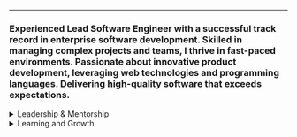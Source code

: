 
---

### Experienced Lead Software Engineer with a successful track record in enterprise software development. Skilled in managing complex projects and teams, I thrive in fast-paced environments. Passionate about innovative product development, leveraging web technologies and programming languages. Delivering high-quality software that exceeds expectations.

<details>
  <summary>Leadership & Mentorship</summary>

  ---

  __Team Leadership:__ Successfully led cross-functional teams, ensuring seamless collaboration and achieving project goals. Strong leadership skills for effective guidance, task delegation, and inspiring team members.

  __Mentorship:__ Dedicated to nurturing talent and supporting growth within teams. Helped junior developers enhance skills, build confidence, and achieve milestones. Create a supportive and inclusive environment for team members to reach their potential.

  __Knowledge Sharing:__ Promote active knowledge sharing through workshops, code reviews, and open communication. Foster a culture of continuous learning and improvement.

  __Problem Solving:__ Analyze complex problems and develop effective solutions. Encourage critical and creative thinking through collaborative problem-solving sessions.

  __Communication:__ Excel in clear and concise communication, aligning team members, stakeholders, and clients throughout the project lifecycle. Build strong relationships and convey technical concepts to non-technical stakeholders effectively.

  ---

</details>

<details>
  <summary>Learning and Growth</summary>

  ---
  
  __Passion for Learning:__ I possess an unwavering passion for learning and staying abreast of the latest advancements in the industry. Actively seek out new technologies, trends, and best practices to enhance my skills and broaden my knowledge base.

  __Professional Development:__ Committed to personal and professional growth, I regularly engage in workshops, conferences, and online courses to expand my expertise. Embrace challenges and seize opportunities to further develop my skill set.

  __Adaptability:__ Thrive in dynamic and evolving environments by quickly adapting to new technologies and methodologies. Embrace change as an opportunity for growth, and continuously seek innovative solutions to complex problems.

  __Collaboration and Feedback:__ Value collaboration and actively seek feedback from peers and mentors. Embrace diverse perspectives and leverage constructive criticism to enhance my skills and refine my approaches.

  __Mentoring Others:__ As part of my commitment to growth, I find fulfillment in mentoring and guiding others. Sharing knowledge and experiences not only benefits others but also reinforces my own understanding and mastery of the subject matter.

  ---
  
</details>
